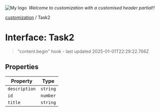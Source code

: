 <div style="display:flex; align-items:center;">
  <img alt="My logo" src="https://placehold.co/100x50" style="margin-right: .5em;" />
  <em>Welcome to customization with a customised header partial!!</em>
</div>

[customization](index.md) / Task2

# Interface: Task2

> "content.begin" hook - last updated 2025-01-01T22:29:22.766Z

## Properties

| Property | Type |
| ------ | ------ |
| <a id="description"></a> `description` | `string` |
| <a id="id"></a> `id` | `number` |
| <a id="title"></a> `title` | `string` |
